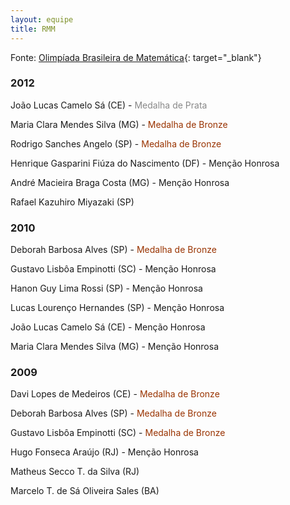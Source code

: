 ```yaml
--- 
layout: equipe
title: RMM
---
```


Fonte: [Olimpíada Brasileira de Matemática][1]{: target="_blank"}

### 2012

  
João Lucas Camelo Sá&nbsp;(CE) - <span style="color: #888888">Medalha de Prata</span>

Maria Clara Mendes Silva (MG) - <span style="color: #993300">Medalha de Bronze</span>

Rodrigo Sanches Angelo (SP) - <span style="color: #993300">Medalha de Bronze</span>

Henrique Gasparini Fiúza do Nascimento (DF) - Menção Honrosa

André Macieira Braga Costa (MG) - Menção Honrosa

Rafael Kazuhiro Miyazaki (SP)

### 2010

  
Deborah Barbosa Alves&nbsp;(SP) - <span style="color: #993300">Medalha de Bronze</span>

Gustavo Lisbôa Empinotti (SC) - Menção Honrosa

Hanon Guy Lima Rossi (SP) - Menção Honrosa

Lucas Lourenço Hernandes (SP) - Menção Honrosa

João Lucas Camelo Sá (CE) - Menção Honrosa

Maria Clara Mendes Silva (MG) - Menção Honrosa

### 2009

  
Davi Lopes de Medeiros (CE) - <span style="color: #993300">Medalha de Bronze</span>

Deborah Barbosa Alves (SP) - <span style="color: #993300">Medalha de Bronze</span>

Gustavo Lisbôa Empinotti (SC) - <span style="color: #993300">Medalha de Bronze</span>

Hugo Fonseca Araújo (RJ) - Menção Honrosa

Matheus Secco T. da Silva (RJ)

Marcelo T. de Sá Oliveira Sales (BA)



[1]: http://www.obm.org.br/opencms/competicoes/internacionais/RMM_anteriores.html "OBM"

